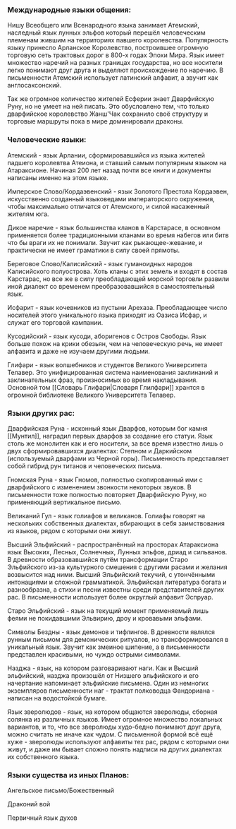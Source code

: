 ### Международные языки общения:
Нишу Всеобщего или Всенародного языка занимает Атемский, наследный язык лунных эльфов который перешёл человеческим племенам жившим на территориях павшего королевства. Популярность языку принесло Арланское Королевство, построившее огромную торговую сеть трактовых дорог в 800-х годах Эпохи Мира. Язык имеет множество наречий на разных границах государства, но все носители легко понимают друг друга и выделяют происхождение по наречию. В письменности Атемский использует латинский алфавит, а звучит как англосаксонский.

Так же огромное количество жителей Есферии знает Дварфийскую Руну, но не умеет на ней писать. Это обусловлено тем, что только дварфийское королевство Жанш'Чак сохранило своё структуру и торговые маршруты пока в мире доминировали драконы.

### Человеческие языки: 
Атемский - язык Арлании, сформировавшийся из языка жителей падшего королевтва Атеиона, и ставший самым популярным языком на Атараксионе. Начиная 200 лет назад почти все книги и документы написаны именно на этом языке. 

Имперское Слово/Кордаэвенский - язык Золотого Престола Кордаэвен, искусственно созданный языковедами императорского окружения, чтобы максимально отличатся от Атемского, и силой насаженный жителям юга.  

Дикое наречие - язык большинства кланов в Карстарасе, в основном применяется более традиционными кланами во время набегов или битв что бы враги их не понимали. Звучит как рыкающее-жевание, и практически не имеет граматики в силу своей прямоты. 

Береговое Слово/Калисийский - язык гуманоидных народов Калисийского полуострова. Хоть кланы с этих земель и входят в состав Карстарас, но все же в силу преобладающей морской торговли развили иной диалект со временем преобразовавшийся в самостоятельный язык.

Исфарит - язык кочевников из пустыни Арехаза. Преобладающее число носителей этого уникального языка приходят из Оазиса Исфар, и служат его торговой кампании. 

Кусодийский - язык кусоди, аборигенов с Остров Свободы. Язык больше похож на крики обезьян, чем на человеческую речь, не имеет алфавита и даже не изучаем другими людьми.

Глифари - язык волшебников и студентов Великого Университета Телавер. Это унифицированная система наименования заклинаний и заклинательных фраз, произносимых во время накладывания. Основной том [[Словарь Глифари|Словаря Глилфари]] хрантся в огромной библиотеке Великого Университета Телавер.

### Языки других рас: 
Дварфийская Руна - исконный язык Дварфов, которым бог камня [[Мунтил]], наградил первых дварфов за создание его статуи. Язык столь же монолитен как и его носители, за все время известно лишь о двух сформировавшихся диалектах: Степном и Даркийском (используемый дварфами из Черной горы). Письменность представляет собой гибрид рун титанов и человеческих письма. 

Гномская Руна - язык Гномов, полностью скопированный ими с дварфийского с изменением звонкости некоторых звуков. В письменности тоже полностью повторяет Дварфийскую Руну, но применяющий вертикальное письмо.

Великаний Гул - язык голиафов и великанов. Голиафы говорят на нескольких собственных диалектах, вбирающих в себя заимствования из языков, рядом с которыми они живут.

Высший Эльфийский - распространённый на просторах Атараксиона язык Высоких, Лесных, Солнечных, Лунных эльфов, дриад и сильванов. В древности образовавшийся путём трансформации Старо Эльфийского из-за культурного смешения с другими расами и желания возвысится над ними. Высший Эльфийский текучий, с утончёнными интонациями и сложной грамматикой. Эльфийская литература богата и разнообразна, а стихи и песни известны среди представителей других рас. В письменности использует более округлый алфавит Эспруар.

Старо Эльфийский - язык на текущий момент применяемый лишь феями не покидавшими Эльвирию, дроу и кровавыми эльфами.

Символы Бездны - язык демонов и тифлингов. В древности являлся рунным письмом для демонических ритуалов, но трансформировался в уникальный язык. Звучит как змеиное шипение, а в письменности представлен красивыми, но чуждо острыми символами.

Назджа - язык, на котором разговаривают наги. Как и Высший эльфийский, назджа произошёл от Низшего эльфийского и его начертание напоминает эльфийские письмена. Один из немногих экземпляров письменности наг - трактат полководца Фандориана - написан на водостойкой бумаге.

Язык зверолюдов - язык, на котором общаются зверолюды, сборная солянка из различных языков. Имеет огромное множество локальных вариантов, и то, что все зверолюды худо-бедно понимают друг друга, можно считать не иначе как чудом. С письменной формой всё ещё хуже - зверолюды используют алфавиты тех рас, рядом с которыми они живут, и даже им бывает сложно понять надписи на других диалектах их собственного языка.


### Языки существа из иных Планов: 
Ангельское письмо/Божественный

Драконий вой

Первичный язык духов 

